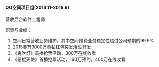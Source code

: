 #### QQ空间项目组(2014.11-2016.6)

营收后台软件工程师

职责与业绩：

1. 空间日常营收业务维护，其中空间催费业务稳定性超过公司预期的99.9%
2. 2015春节3000万黄钻红包突发活动开发
3. 《鬼吹灯》首播抢票活动，300万在线收看
4. 《恶棍天使》首播抢票活动，160万预约，400万在线收看
